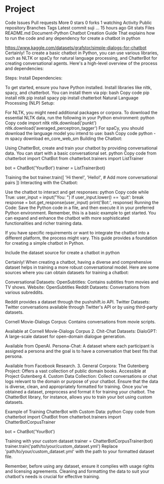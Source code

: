 # Project
Code
Issues
Pull requests
More
 0 stars
 0 forks
 1 watching
 Activity
Public repository
 Branches
 Tags
Latest commit
suji
…
15 hours ago
Git stats
Files
README.md
Document-Python Chatbot Creation Guide
That explains how to run the code and any dependency for create a chatbot in python

https://www.kaggle.com/datasets/grafstor/simple-dialogs-for-chatbot Certainly! To create a basic chatbot in Python, you can use various libraries, such as NLTK or spaCy for natural language processing, and ChatterBot for creating conversational agents. Here's a high-level overview of the process and dependencies:

Steps: Install Dependencies:

To get started, ensure you have Python installed. Install libraries like nltk, spacy, and chatterbot. You can install them via pip: bash Copy code pip install nltk pip install spacy pip install chatterbot Natural Language Processing (NLP) Setup:

For NLTK, you might need additional packages or corpora. To download the essential NLTK data, run the following in your Python environment: python Copy code import nltk nltk.download('punkt') nltk.download('averaged_perceptron_tagger') For spaCy, you should download the language model you intend to use: bash Copy code python -m spacy download en_core_web_sm Building the Chatbot:

Using ChatterBot, create and train your chatbot by providing conversational data. You can start with a basic conversational set. python Copy code from chatterbot import ChatBot from chatterbot.trainers import ListTrainer

bot = ChatBot('YourBot') trainer = ListTrainer(bot)

Training the bot
trainer.train([ 'Hi there!', 'Hello!', # Add more conversational pairs ]) Interacting with the Chatbot:

Use the chatbot to interact and get responses: python Copy code while True: user_input = input("You: ") if user_input.lower() == 'quit': break response = bot.get_response(user_input) print('Bot:', response) Running the Code: Save the Python code in a file, and then execute it in your preferred Python environment. Remember, this is a basic example to get started. You can expand and enhance the chatbot with more sophisticated functionalities and richer training data.

If you have specific requirements or want to integrate the chatbot into a different platform, the process might vary. This guide provides a foundation for creating a simple chatbot in Python.

Include the dataset source for create a chatbot in python

Certainly! When creating a chatbot, having a diverse and comprehensive dataset helps in training a more robust conversational model. Here are some sources where you can obtain datasets for training a chatbot:

Conversational Datasets: OpenSubtitles: Contains subtitles from movies and TV shows.
Website: OpenSubtitles Reddit Datasets: Conversations from various subreddits.

Reddit provides a dataset through the pushshift.io API. Twitter Datasets: Twitter conversations available through Twitter's API or by using third-party datasets.

Cornell Movie-Dialogs Corpus: Contains conversations from movie scripts.

Available at Cornell Movie-Dialogs Corpus 2. Chit-Chat Datasets: DialoGPT: A large-scale dataset for open-domain dialogue generation.

Available from OpenAI. Persona-Chat: A dataset where each participant is assigned a persona and the goal is to have a conversation that best fits that persona.

Available from Facebook Research. 3. General Corpora: The Gutenberg Project: Offers a vast collection of public domain books. Accessible at Project Gutenberg 4. Custom Data Collection: Collect conversations or chat logs relevant to the domain or purpose of your chatbot. Ensure that the data is diverse, clean, and appropriately formatted for training. Once you've obtained a dataset, preprocess and format it for training your chatbot. The ChatterBot library, for instance, allows you to train your bot using custom datasets.

Example of Training ChatterBot with Custom Data: python Copy code from chatterbot import ChatBot from chatterbot.trainers import ChatterBotCorpusTrainer

bot = ChatBot('YourBot')

Training with your custom dataset
trainer = ChatterBotCorpusTrainer(bot) trainer.train('path/to/your/custom_dataset.yml') Replace 'path/to/your/custom_dataset.yml' with the path to your formatted dataset file.

Remember, before using any dataset, ensure it complies with usage rights and licensing agreements. Cleaning and formatting the data to suit your chatbot's needs is crucial for effective training.


